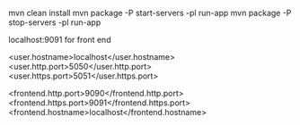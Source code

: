 mvn clean install
mvn package -P start-servers -pl run-app
mvn package -P stop-servers -pl run-app

localhost:9091 for front end

<user.hostname>localhost</user.hostname>
<user.http.port>5050</user.http.port>
<user.https.port>5051</user.https.port>

<frontend.http.port>9090</frontend.http.port>
<frontend.https.port>9091</frontend.https.port>
<frontend.hostname>localhost</frontend.hostname>
